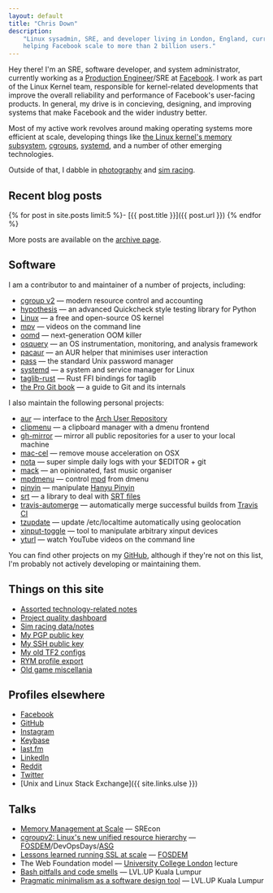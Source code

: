 ```yaml
---
layout: default
title: "Chris Down"
description:
    "Linux sysadmin, SRE, and developer living in London, England, currently
    helping Facebook scale to more than 2 billion users."
---
```



Hey there! I'm an SRE, software developer, and system administrator, currently
working as a [Production Engineer][]/SRE at [Facebook][]. I work as part of the
Linux Kernel team, responsible for kernel-related developments that improve the
overall reliability and performance of Facebook's user-facing products. In
general, my drive is in concieving, designing, and improving systems that make
Facebook and the wider industry better.

Most of my active work revolves around making operating systems more efficient
at scale, developing things like [the Linux kernel's memory
subsystem](https://lore.kernel.org/patchwork/project/lkml/list/?series=&submitter=25468&state=*&q=&archive=&delegate=),
[cgroups](https://www.youtube.com/watch?v=ikZ8_mRotT4),
[systemd](https://github.com/systemd/systemd), and a number of other emerging
technologies.

Outside of that, I dabble in
[photography](https://www.flickr.com/photos/chrisdown/albums/72157711447135721)
and [sim racing](/racing.html).

[Facebook]: https://www.facebook.com
[Production Engineer]: https://www.quora.com/What-is-it-like-to-be-a-Production-Engineer-at-Facebook/answer/Larry-Schrof

## Recent blog posts

{% for post in site.posts limit:5 %}- [{{ post.title }}]({{ post.url }})
{% endfor %}

More posts are available on the [archive page](/archive.html).

## Software

I am a contributor to and maintainer of a number of projects, including:

- [cgroup v2](https://www.youtube.com/watch?v=ikZ8_mRotT4) — modern resource control and accounting
- [hypothesis](https://github.com/DRMacIver/hypothesis) — an advanced Quickcheck style testing library for Python
- [Linux](https://lore.kernel.org/patchwork/project/lkml/list/?series=&submitter=25468&state=*&q=&archive=&delegate=) — a free and open-source OS kernel
- [mpv](https://github.com/mpv-player/mpv) — videos on the command line
- [oomd](https://github.com/facebookincubator/oomd) — next-generation OOM killer
- [osquery](https://github.com/facebook/osquery) — an OS instrumentation, monitoring, and analysis framework
- [pacaur](https://github.com/rmarquis/pacaur) — an AUR helper that minimises user interaction
- [pass](https://www.passwordstore.org/) — the standard Unix password manager
- [systemd](https://github.com/systemd/systemd) — a system and service manager for Linux
- [taglib-rust](https://github.com/ebassi/taglib-rust) — Rust FFI bindings for taglib
- [the Pro Git book](https://git-scm.com/book/en/v2) — a guide to Git and its internals

I also maintain the following personal projects:

- [aur](https://github.com/cdown/aur) — interface to the
  [Arch User Repository][]
- [clipmenu](https://github.com/cdown/clipmenu) — a clipboard manager with a
  dmenu frontend
- [gh-mirror](https://github.com/cdown/gh-mirror) — mirror all public
  repositories for a user to your local machine
- [mac-cel](https://github.com/cdown/mac-cel) — remove mouse acceleration on
  OSX
- [nota](https://github.com/cdown/nota) — super simple daily logs with
  your $EDITOR + git
- [mack](https://github.com/cdown/mack) — an opinionated, fast music organiser
- [mpdmenu](https://github.com/cdown/mpdmenu) — control [mpd][] from dmenu
- [pinyin](https://github.com/cdown/pinyin) — manipulate [Hanyu Pinyin][]
- [srt](https://github.com/cdown/srt) — a library to deal with [SRT files][]
- [travis-automerge](https://github.com/cdown/travis-automerge) — automatically
  merge successful builds from [Travis CI][]
- [tzupdate](https://github.com/cdown/tzupdate) — update /etc/localtime
  automatically using geolocation
- [xinput-toggle](https://github.com/cdown/xinput-toggle) — tool to manipulate
  arbitrary xinput devices
- [yturl](https://github.com/cdown/yturl) — watch YouTube videos on the command
  line

You can find other projects on my [GitHub][], although if they're not on this
list, I'm probably not actively developing or maintaining them.

## Things on this site

- [Assorted technology-related notes](/archive.html)
- [Project quality dashboard](/builds)
- [Sim racing data/notes](/racing.html)
- [My PGP public key](https://keybase.io/cdown/key.asc)
- [My SSH public key](/ssh)
- [My old TF2 configs](/tf2)
- [RYM profile export](/rym.html)
- [Old game miscellania](/oldgames.html)

## Profiles elsewhere

- [Facebook][]
- [GitHub][]
- [Instagram](https://instagram.com/_u/chrisldown)
- [Keybase](https://keybase.io/cdown)
- [last.fm][]
- [LinkedIn](https://www.linkedin.com/in/chrisldown)
- [Reddit][]
- [Twitter][]
- [Unix and Linux Stack Exchange]({{ site.links.ulse }})

## Talks

- [Memory Management at
  Scale](https://www.usenix.org/conference/srecon19asia/presentation/down) —
  SREcon
- [cgroupv2: Linux's new unified resource
  hierarchy](https://www.youtube.com/watch?v=ikZ8_mRotT4) —
  [FOSDEM](https://archive.fosdem.org/2017/schedule/event/cgroupv2/)/DevOpsDays/[ASG](https://cfp.all-systems-go.io/en/ASG2017/public/events/96)
- [Lessons learned running SSL at
  scale](https://www.youtube.com/watch?v=9Ya8H-9Hrp4) —
  [FOSDEM](https://archive.fosdem.org/2016/schedule/event/sslmanagement/)
- The Web Foundation model — [University College
  London](https://www.ucl.ac.uk/) lecture
- [Bash pitfalls and code
  smells](http://slides.com/chrisdown/avoiding-bash-pitfalls-and-code-smells/fullscreen)
  — LVL.UP Kuala Lumpur
- [Pragmatic minimalism as a software design
  tool](http://slides.com/chrisdown/pragmaticminimalism/fullscreen) — LVL.UP
  Kuala Lumpur

[SRT files]: https://en.wikipedia.org/wiki/SubRip#SubRip_text_file_format
[mpd]: http://mpd.wikia.com/
[Hanyu Pinyin]: https://en.wikipedia.org/wiki/Pinyin
[Arch User Repository]: https://aur.archlinux.org/
[GitHub]: https://github.com/cdown
[Travis CI]: https://travis-ci.org
[Facebook]: https://facebook.com/christopherdown
[Twitter]: https://twitter.com/unixchris
[last.fm]: http://last.fm/user/unixchris
[Reddit]: https://www.reddit.com/user/chrisdown/

<!-- Structured data for Google -->

<div itemscope="" itemtype="http://schema.org/Person">
<meta itemprop="gender" content="Male">
<meta itemprop="jobTitle" content="Production Engineer at Facebook">
<meta itemprop="email" content="chris@chrisdown.name">
<meta itemprop="url" content="https://chrisdown.name">
<meta itemprop="image" content="https://chrisdown.name/images/headshot.jpg">
<meta itemprop="worksFor" content="Facebook">
<meta itemprop="name" content="Chris Down">
<meta itemprop="description" content="Chris Down is a software developer and system administrator, currently working as a Production Engineer/SRE at Facebook. He works as part of the Linux Kernel team, responsible for kernel-related developments that improve the overall scalability, performance, and reliability of Facebook’s user-facing products.">
</div>
